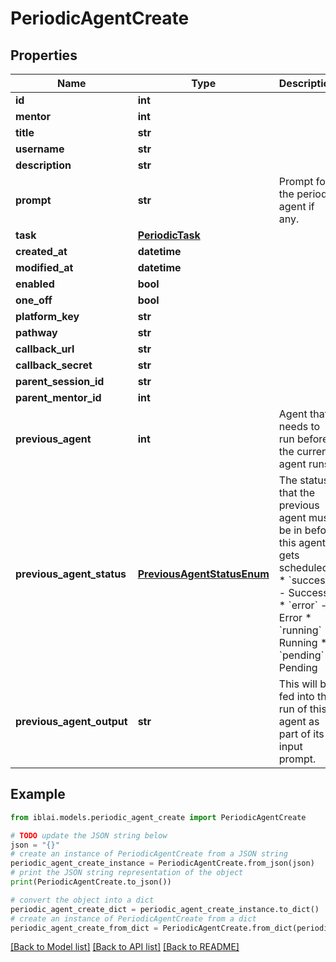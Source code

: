 # PeriodicAgentCreate


## Properties

Name | Type | Description | Notes
------------ | ------------- | ------------- | -------------
**id** | **int** |  | [readonly] 
**mentor** | **int** |  | 
**title** | **str** |  | 
**username** | **str** |  | [readonly] 
**description** | **str** |  | [optional] 
**prompt** | **str** | Prompt for the periodic agent if any. | [optional] 
**task** | [**PeriodicTask**](PeriodicTask.md) |  | 
**created_at** | **datetime** |  | [readonly] 
**modified_at** | **datetime** |  | [readonly] 
**enabled** | **bool** |  | [readonly] 
**one_off** | **bool** |  | [readonly] 
**platform_key** | **str** |  | [readonly] 
**pathway** | **str** |  | [optional] 
**callback_url** | **str** |  | [optional] 
**callback_secret** | **str** |  | [optional] 
**parent_session_id** | **str** |  | [optional] 
**parent_mentor_id** | **int** |  | [optional] 
**previous_agent** | **int** | Agent that needs to run before the current agent runs. | [optional] 
**previous_agent_status** | [**PreviousAgentStatusEnum**](PreviousAgentStatusEnum.md) | The status that the previous agent must be in before this agent gets scheduled.  * &#x60;success&#x60; - Success * &#x60;error&#x60; - Error * &#x60;running&#x60; - Running * &#x60;pending&#x60; - Pending | [optional] 
**previous_agent_output** | **str** | This will be fed into the run of this agent as part of its input prompt. | [readonly] 

## Example

```python
from iblai.models.periodic_agent_create import PeriodicAgentCreate

# TODO update the JSON string below
json = "{}"
# create an instance of PeriodicAgentCreate from a JSON string
periodic_agent_create_instance = PeriodicAgentCreate.from_json(json)
# print the JSON string representation of the object
print(PeriodicAgentCreate.to_json())

# convert the object into a dict
periodic_agent_create_dict = periodic_agent_create_instance.to_dict()
# create an instance of PeriodicAgentCreate from a dict
periodic_agent_create_from_dict = PeriodicAgentCreate.from_dict(periodic_agent_create_dict)
```
[[Back to Model list]](../README.md#documentation-for-models) [[Back to API list]](../README.md#documentation-for-api-endpoints) [[Back to README]](../README.md)


